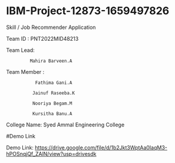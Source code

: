 # IBM-Project-12873-1659497826
Skill / Job Recommender Application

Team ID : PNT2022MID48213

Team Lead: 
             
             Mahira Barveen.A

Team Member : 
        
               Fathima Gani.A

              Jainuf Raseeba.K
              
              Nooriya Begam.M
              
              Kursitha Banu.A
        
College Name: Syed Ammal Engineering College

#Demo Link

Demo Link: https://drive.google.com/file/d/1b2Jkt3WptAa0IaqM3-hPOSnqjQf_ZAlN/view?usp=drivesdk

              
